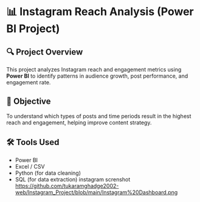 # 📊 Instagram Reach Analysis (Power BI Project)

## 🔍 Project Overview
This project analyzes Instagram reach and engagement metrics using **Power BI** to identify patterns in audience growth, post performance, and engagement rate.

## 🧠 Objective
To understand which types of posts and time periods result in the highest reach and engagement, helping improve content strategy.

## 🛠️ Tools Used
- Power BI
- Excel / CSV
- Python (for data cleaning)
- SQL (for data extraction)
instagram screnshot 
https://github.com/tukaramghadge2002-web/Instagram_Project/blob/main/Instagram%20Dashboard.png
